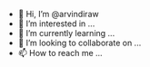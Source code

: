 - 👋 Hi, I’m @arvindiraw
- 👀 I’m interested in ...
- 🌱 I’m currently learning ...
- 💞️ I’m looking to collaborate on ...
- 📫 How to reach me ...

<!---
arvindiraw/arvindiraw is a ✨ special ✨ repository because its `README.md` (this file) appears on your GitHub profile.
You can click the Preview link to take a look at your changes.
--->
